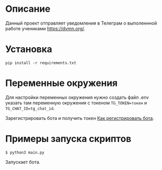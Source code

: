 Описание
=
Данный проект отправляет уведомления в Телеграм о выполеннной работе учениками https://dvmn.org/.

Установка
=

```
pip install -r requirements.txt
```

Переменные окружения
=
Для настройки переменных окружения нужно создать файл .env указать там переменную окружения с токеном 
```TG_TOKEN=токен``` и ```TG_CHAT_ID=tg_chat_id```.


Зарегистрировать бота и получить токен  [Как регистрировать бота](bit.ly/47ELQuZ).


Примеры запуска скриптов
=

```
$ python3 main.py
```
Запускает бота.


